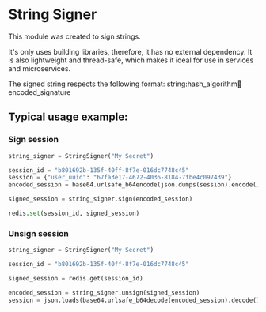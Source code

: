 # String Signer

This module was created to sign strings.

It's only uses building libraries, therefore, it has no external dependency.
It is also lightweight and thread-safe, which makes it ideal for use in services and microservices.

The signed string respects the following format:
    string:hash_algorithm:salt:encoded_signature

## Typical usage example:


### Sign session
```python
string_signer = StringSigner("My Secret")

session_id = "b801692b-135f-40ff-8f7e-016dc7748c45"
session = {"user_uuid": "67fa3e17-4672-4036-8184-7fbe4c097439"}
encoded_session = base64.urlsafe_b64encode(json.dumps(session).encode()).decode()

signed_session = string_signer.sign(encoded_session)

redis.set(session_id, signed_session)
```

### Unsign session
```python
string_signer = StringSigner("My Secret")

session_id = "b801692b-135f-40ff-8f7e-016dc7748c45"

signed_session = redis.get(session_id)

encoded_session = string_signer.unsign(signed_session)
session = json.loads(base64.urlsafe_b64decode(encoded_session).decode())
```
